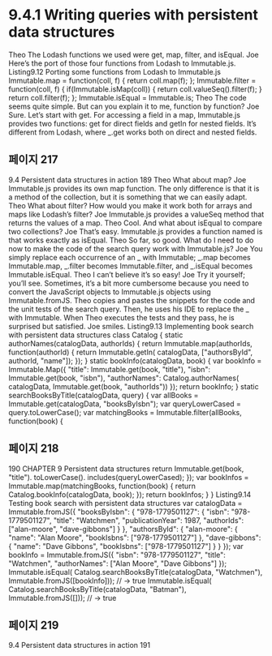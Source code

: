 # 9.4.1 Writing queries with persistent data structures

Theo The Lodash functions we used were get, map, filter, and isEqual.
Joe Here’s the port of those four functions from Lodash to Immutable.js.
Listing9.12 Porting some functions from Lodash to Immutable.js
Immutable.map = function(coll, f) {
return coll.map(f);
};
Immutable.filter = function(coll, f) {
if(Immutable.isMap(coll)) {
return coll.valueSeq().filter(f);
}
return coll.filter(f);
};
Immutable.isEqual = Immutable.is;
Theo The code seems quite simple. But can you explain it to me, function by function?
Joe Sure. Let’s start with get. For accessing a field in a map, Immutable.js provides
two functions: get for direct fields and getIn for nested fields. It’s different
from Lodash, where _.get works both on direct and nested fields.

## 페이지 217

9.4 Persistent data structures in action 189
Theo What about map?
Joe Immutable.js provides its own map function. The only difference is that it is a
method of the collection, but it is something that we can easily adapt.
Theo What about filter? How would you make it work both for arrays and maps
like Lodash’s filter?
Joe Immutable.js provides a valueSeq method that returns the values of a map.
Theo Cool. And what about isEqual to compare two collections?
Joe That’s easy. Immutable.js provides a function named is that works exactly as
isEqual.
Theo So far, so good. What do I need to do now to make the code of the search
query work with Immutable.js?
Joe You simply replace each occurrence of an _ with Immutable; _.map becomes
Immutable.map, _.filter becomes Immutable.filter, and _.isEqual
becomes Immutable.isEqual.
Theo I can’t believe it’s so easy!
Joe Try it yourself; you’ll see. Sometimes, it’s a bit more cumbersome because
you need to convert the JavaScript objects to Immutable.js objects using
Immutable.fromJS.
Theo copies and pastes the snippets for the code and the unit tests of the search query.
Then, he uses his IDE to replace the _ with Immutable. When Theo executes the tests and
they pass, he is surprised but satisfied. Joe smiles.
Listing9.13 Implementing book search with persistent data structures
class Catalog {
static authorNames(catalogData, authorIds) {
return Immutable.map(authorIds, function(authorId) {
return Immutable.getIn(
catalogData,
["authorsById", authorId, "name"]);
});
}
static bookInfo(catalogData, book) {
var bookInfo = Immutable.Map({
"title": Immutable.get(book, "title"),
"isbn": Immutable.get(book, "isbn"),
"authorNames": Catalog.authorNames(
catalogData,
Immutable.get(book, "authorIds"))
});
return bookInfo;
}
static searchBooksByTitle(catalogData, query) {
var allBooks = Immutable.get(catalogData, "booksByIsbn");
var queryLowerCased = query.toLowerCase();
var matchingBooks = Immutable.filter(allBooks, function(book) {

## 페이지 218

190 CHAPTER 9 Persistent data structures
return Immutable.get(book, "title").
toLowerCase().
includes(queryLowerCased);
});
var bookInfos = Immutable.map(matchingBooks, function(book) {
return Catalog.bookInfo(catalogData, book);
});
return bookInfos;
}
}
Listing9.14 Testing book search with persistent data structures
var catalogData = Immutable.fromJS({
"booksByIsbn": {
"978-1779501127": {
"isbn": "978-1779501127",
"title": "Watchmen",
"publicationYear": 1987,
"authorIds": ["alan-moore",
"dave-gibbons"]
}
},
"authorsById": {
"alan-moore": {
"name": "Alan Moore",
"bookIsbns": ["978-1779501127"]
},
"dave-gibbons": {
"name": "Dave Gibbons",
"bookIsbns": ["978-1779501127"]
}
}
});
var bookInfo = Immutable.fromJS({
"isbn": "978-1779501127",
"title": "Watchmen",
"authorNames": ["Alan Moore",
"Dave Gibbons"]
});
Immutable.isEqual(
Catalog.searchBooksByTitle(catalogData, "Watchmen"),
Immutable.fromJS([bookInfo]));
// → true
Immutable.isEqual(
Catalog.searchBooksByTitle(catalogData, "Batman"),
Immutable.fromJS([]));
// → true

## 페이지 219

9.4 Persistent data structures in action 191